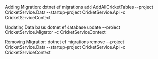 Adding Migration:
dotnet ef migrations add AddAllCricketTables --project CricketService.Data --startup-project CricketService.Api -c CricketServiceContext

Updating Data base:
dotnet ef database update --project CricketService.Migrator -c CricketServiceContext

Removing Migration:
dotnet ef migrations remove --project CricketService.Data --startup-project CricketService.Api -c CricketServiceContext